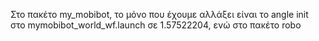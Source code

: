Στο πακέτο my_mobibot, το μόνο που έχουμε αλλάξει 
είναι το angle init στο mymobibot_world_wf.launch σε 1.57522204, 
ενώ στο πακέτο robo   

